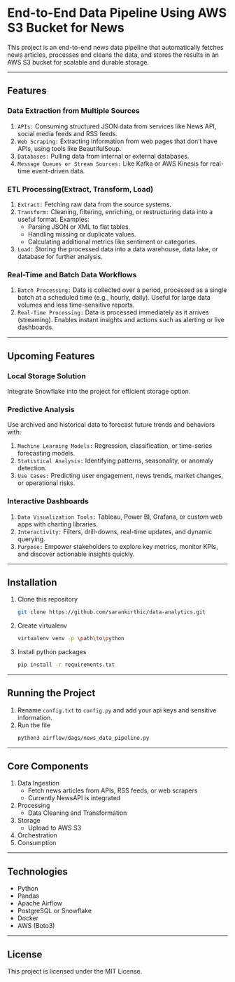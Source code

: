# End-to-End Data Pipeline Using AWS S3 Bucket for News
This project is an end-to-end news data pipeline that automatically fetches news articles, processes and cleans the 
data, and stores the results in an AWS S3 bucket for scalable and durable storage.

---

## Features
### Data Extraction from Multiple Sources
1. `APIs:` Consuming structured JSON data from services like News API, social media feeds and RSS feeds. 
2. `Web Scraping:` Extracting information from web pages that don’t have APIs, using tools like BeautifulSoup. 
3. `Databases:` Pulling data from internal or external databases. 
4. `Message Queues or Stream Sources:` Like Kafka or AWS Kinesis for real-time event-driven data.

### ETL Processing(Extract, Transform, Load)
1. `Extract:` Fetching raw data from the source systems. 
2. `Transform:` Cleaning, filtering, enriching, or restructuring data into a useful format. Examples:
    - Parsing JSON or XML to flat tables. 
    - Handling missing or duplicate values. 
    - Calculating additional metrics like sentiment or categories. 
3. `Load:` Storing the processed data into a data warehouse, data lake, or database for further analysis.

### Real-Time and Batch Data Workflows
1. `Batch Processing:` Data is collected over a period, processed as a single batch at a scheduled time (e.g., hourly, daily). 
Useful for large data volumes and less time-sensitive reports. 
2. `Real-Time Processing:` Data is processed immediately as it arrives (streaming). Enables instant insights and actions 
such as alerting or live dashboards.

---

## Upcoming Features
### Local Storage Solution
Integrate Snowflake into the project for efficient storage option.

### Predictive Analysis 
Use archived and historical data to forecast future trends and behaviors with:

1. `Machine Learning Models:` Regression, classification, or time-series forecasting models. 
2. `Statistical Analysis:` Identifying patterns, seasonality, or anomaly detection. 
3. `Use Cases:` Predicting user engagement, news trends, market changes, or operational risks.

### Interactive Dashboards

1. `Data Visualization Tools:` Tableau, Power BI, Grafana, or custom web apps with charting libraries. 
2. `Interactivity:` Filters, drill-downs, real-time updates, and dynamic querying. 
3. `Purpose:` Empower stakeholders to explore key metrics, monitor KPIs, and discover actionable insights quickly.

---

## Installation

1. Clone this repository
   ```bash
   git clone https://github.com/sarankirthic/data-analytics.git
   ```
2. Create virtualenv 
   ```bash
   virtualenv venv -p \path\to\python
   ```
2. Install python packages
   ```bash
   pip install -r requirements.txt
   ```

---

## Running the Project
1. Rename `config.txt` to `config.py` and add your api keys and sensitive information.
2. Run the file
   ```bash
   python3 airflow/dags/news_data_pipeline.py
   ```

---

## Core Components

1. Data Ingestion
    - Fetch news articles from APIs, RSS feeds, or web scrapers
    - Currently NewsAPI is integrated
2. Processing
    - Data Cleaning and Transformation
3. Storage
    - Upload to AWS S3
4. Orchestration
5. Consumption

---

## Technologies
* Python
* Pandas
* Apache Airflow
* PostgreSQL or Snowflake
* Docker
* AWS (Boto3)

[//]: # (* &#40;TensorFlow or PyTorch for ML models&#41;)

---

## License
This project is licensed under the MIT License.
